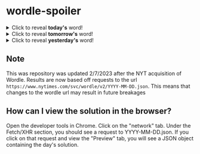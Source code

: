 # wordle-spoiler

<details>
  <summary>Click to reveal <b>today's</b> word!</summary>
  <br>
  <b> right </b>
</details>

<details>
  <summary>Click to reveal <b>tomorrow's</b> word!</summary>
  <br>
  <b> rocky </b>
</details>

<details>
  <summary>Click to reveal <b>yesterday's</b> word!</summary>
  <br>
  <b> carol </b>
</details>

## Note
This was repository was updated 2/7/2023 after the NYT acquisition of Wordle. Results are now based off requests to the url `https://www.nytimes.com/svc/wordle/v2/YYYY-MM-DD.json`. This means that changes to the wordle url may result in future breakages

## How can I view the solution in the browser?
Open the developer tools in Chrome. Click on the "network" tab. Under the Fetch/XHR section, you should see a request to YYYY-MM-DD.json. If you click on that request and view the "Preview" tab, you will see a JSON object containing the day's solution.